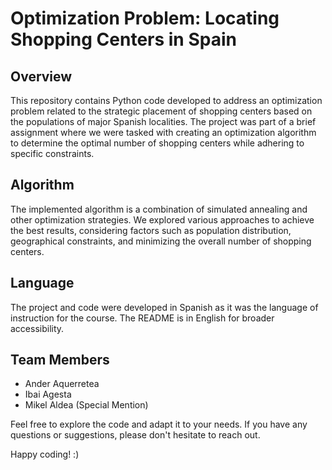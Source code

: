 # Optimization Problem: Locating Shopping Centers in Spain

## Overview
This repository contains Python code developed to address an optimization problem related to the strategic placement of shopping centers based on the populations of major Spanish localities. The project was part of a brief assignment where we were tasked with creating an optimization algorithm to determine the optimal number of shopping centers while adhering to specific constraints.

## Algorithm
The implemented algorithm is a combination of simulated annealing and other optimization strategies. We explored various approaches to achieve the best results, considering factors such as population distribution, geographical constraints, and minimizing the overall number of shopping centers.

## Language
The project and code were developed in Spanish as it was the language of instruction for the course. The README is in English for broader accessibility.

## Team Members
- Ander Aquerretea
- Ibai Agesta
- Mikel Aldea (Special Mention)

Feel free to explore the code and adapt it to your needs. If you have any questions or suggestions, please don't hesitate to reach out.

Happy coding! :)
